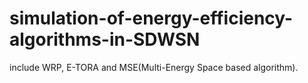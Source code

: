 # simulation-of-energy-efficiency-algorithms-in-SDWSN
include WRP, E-TORA and MSE(Multi-Energy Space based algorithm).

